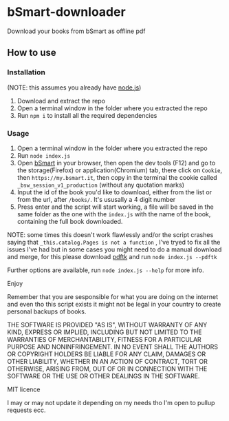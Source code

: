 # bSmart-downloader
Download your books from bSmart as offline pdf


## How to use

### Installation
(NOTE: this assumes you already have [node.js](https://nodejs.org/))
1. Download and extract the repo
2. Open a terminal window in the folder where you extracted the repo
3. Run `npm i` to install all the required dependencies

### Usage

1. Open a terminal window in the folder where you extracted the repo
2. Run `node index.js`
3. Open [bSmart](https://my.bsmart.it) in your browser, then open the dev tools (F12) and go to the storage(Firefox) or application(Chromium) tab, there click on `Cookie`, then `https://my.bsmart.it`, then copy in the terminal the cookie called `_bsw_session_v1_production` (without any quotation marks)
4. Input the id of the book you'd like to download, either from the list or from the url, after `/books/`. It's ususally a 4 digit number
5. Press enter and the script will start working, a file will be saved in the same folder as the one with the `index.js` with the name of the book, containing the full book downloaded.

NOTE: some times this doesn't work flawlessly and/or the script crashes saying that `_this.catalog.Pages is not a function` , I've tryed to fix all the issues I've had but in some cases you might need to do a manual download and merge, for this please download [pdftk](https://www.pdflabs.com/tools/pdftk-the-pdf-toolkit/) and run `node index.js --pdftk`

Further options are available, run `node index.js --help` for more info.

Enjoy

Remember that you are sesponsible for what you are doing on the internet and even tho this script exists it might not be legal in your country to create personal backups of books.

THE SOFTWARE IS PROVIDED "AS IS", WITHOUT WARRANTY OF ANY KIND, EXPRESS OR IMPLIED, INCLUDING BUT NOT LIMITED TO THE WARRANTIES OF MERCHANTABILITY, FITNESS FOR A PARTICULAR PURPOSE AND NONINFRINGEMENT. IN NO EVENT SHALL THE AUTHORS OR COPYRIGHT HOLDERS BE LIABLE FOR ANY CLAIM, DAMAGES OR OTHER LIABILITY, WHETHER IN AN ACTION OF CONTRACT, TORT OR OTHERWISE, ARISING FROM, OUT OF OR IN CONNECTION WITH THE SOFTWARE OR THE USE OR OTHER DEALINGS IN THE SOFTWARE.

MIT licence

I may or may not update it depending on my needs tho I'm open to pullup requests ecc.

